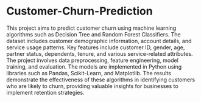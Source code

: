 # Customer-Churn-Prediction
This project aims to predict customer churn using machine learning algorithms such as Decision Tree and Random Forest Classifiers. The dataset includes customer demographic information, account details, and service usage patterns. Key features include customer ID, gender, age, partner status, dependents, tenure, and various service-related attributes. The project involves data preprocessing, feature engineering, model training, and evaluation. The models are implemented in Python using libraries such as Pandas, Scikit-Learn, and Matplotlib. The results demonstrate the effectiveness of these algorithms in identifying customers who are likely to churn, providing valuable insights for businesses to implement retention strategies.
